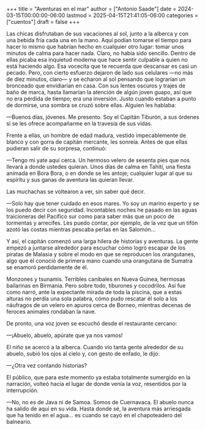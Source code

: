 +++
title = "Aventuras en el mar"
author = ["Antonio Saade"]
date = 2024-03-15T00:00:00-06:00
lastmod = 2025-04-15T21:41:05-06:00
categories = ["cuentos"]
draft = false
+++

Las chicas disfrutaban de sus vacaciones al sol, junto a la alberca y con una bebida fría cada una en la mano. Aquí podían tomarse el tiempo para hacer lo mismo que habrían hecho en cualquier otro lugar: tomar unos minutos de calma para hacer nada. Claro, no había sido sencillo. Dentro de ellas picaba esa inquietud moderna que hace sentir culpable a quien no está haciendo algo. Esa vocecita que te recuerda que descansar es casi un pecado. Pero, con cierto esfuerzo dejaron de lado sus celulares —no más de diez minutos, claro— y se echaron al sol pensando que lograrían un bronceado que envidiarían en casa. Con sus lentes oscuros y trajes de baño de marca, hasta llamarían la atención de algún joven guapo, así que no era pérdida de tiempo; era una inversión. Justo cuando estaban a punto de dormirse, una sombra se cruzó sobre ellas. Alguien les hablaba:

—Buenos días, jóvenes. Me presento. Soy el Capitán Tiburón, a sus órdenes si se les ofrece acompañarme en la travesía de sus vidas.

Frente a ellas, un hombre de edad madura, vestido impecablemente de blanco y con gorra de capitán mercante, les sonreía. Antes de que ellas pudieran salir de su sorpresa, continuó:

—Tengo mi yate aquí cerca. Un hermoso velero de sesenta pies que nos llevará a donde ustedes quieran. Unos días de calma en Tahití, una fiesta animada en Bora Bora, o en donde se les antoje; cualquier lugar al que su espíritu y sus ganas de aventura las quieran llevar.

Las muchachas se voltearon a ver, sin saber qué decir.

—Solo hay que tener cuidado en esos mares. Yo soy un marino experto y se los puedo decir con seguridad. Incontables noches he pasado en las aguas traicioneras del Pacífico sur como para saber más que un poco de tormentas y arrecifes. Les puedo contar, por ejemplo, de la vez que un tifón azotó las costas mientras pescaba perlas en las Salomón...

Y así, el capitán comenzó una larga hilera de historias y aventuras. La gente empezó a juntarse alrededor para escuchar cómo logró escapar de los piratas de Malasia y sobre el modo en que se reproducen los orangutanes, algo que él conoció de primera mano cuando una orangutana de Sumatra se enamoró perdidamente de él.

Monzones y tsunamis. Terribles caníbales en Nueva Guinea, hermosas bailarinas en Birmania. Pero sobre todo, tiburones y cocodrilos. Así fue como narró, ante la expectante mirada de toda la piscina, que a estas alturas no perdía una sola palabra, cómo pudo rescatar él solo a los náufragos de un velero en apuros cerca de Borneo, mientras decenas de feroces animales rondaban la nave.

De pronto, una voz joven se escuchó desde el restaurante cercano:

—¡Abuelo, abuelo, apúrate que ya nos vamos!

El niño se acercó a la alberca. Cuando vio tanta gente alrededor de su abuelo, subió los ojos al cielo y, con gesto de enfado, le dijo:

—¿Otra vez contando historias?

El público, que para este momento ya estaba totalmente sumergido en la narración, volteó hacia el lugar de donde venía la voz, resentidos por la interrupción.

—No, no es de Java ni de Samoa. Somos de Cuernavaca. El abuelo nunca ha salido de aquí en su vida. Hasta donde sé, la aventura más arriesgada que ha tenido en el agua... es cuando se cayó en el chapoteadero del balneario.
